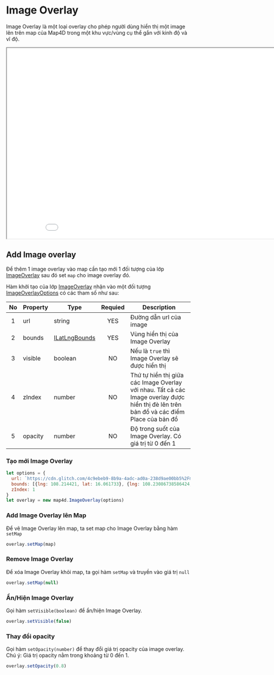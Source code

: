 # Image Overlay

Image Overlay là một loại overlay cho phép người dùng hiển thị một image lên trên map của Map4D trong một khu vực/vùng cụ thể gắn với kinh độ và vĩ độ.

<iframe src="./html/image-overlay.html" style="min-width: 900px;" height="520px"></iframe>

## Add Image overlay

Để thêm 1 image overlay vào map cần tạo mới 1 đối tượng của lớp [ImageOverlay](/ipostmap-map/web/v1.0/reference/image-overlay.md?id=imageoverlay-class) sau đó set `map` cho image overlay đó.

Hàm khởi tạo của lớp [ImageOverlay](/ipostmap-map/web/v1.0/reference/image-overlay.md?id=imageoverlay-class) nhận vào một đối tượng [ImageOverlayOptions](/ipostmap-map/web/v1.0/reference/image-overlay.md?id=imageoverlayoptions-interface) có các tham số như sau:

| No | Property | Type     | Requied | Description                                                                             |
|:--:|----------|----------|:-------:|-----------------------------------------------------------------------------------------|
|  1 | url      | string   |   YES   | Đường dẫn url của image                                                                 |
|  2 | bounds   | [ILatLngBounds](/ipostmap-map/web/v1.0/reference/coordinates.md?id=ilatlngbounds)|YES| Vùng hiển thị của Image Overlay                |
|  3 | visible  | boolean  |    NO   | Nếu là `true` thì Image Overlay sẽ được hiển thị                                        |
|  4 | zIndex   | number   |    NO   | Thứ tự hiển thị giữa các Image Overlay với nhau. Tất cả các Image overlay được hiển thị đè lên trên bản đồ và các điểm Place của bản đồ|
|  5 | opacity  | number   |    NO   | Độ trong suốt của Image Overlay. Có giá trị từ 0 đến 1                                  |

### Tạo mới Image Overlay

```js
let options = {
  url: `https://cdn.glitch.com/4c9ebeb9-8b9a-4adc-ad0a-238d9ae00bb5%2Fmdn_logo-only_color.svg?1535749917189`,
  bounds: [{lng: 108.214421, lat: 16.061733}, {lng: 108.23086738586424, lat: 16.075630202564316}],
  zIndex: 1
}
let overlay = new map4d.ImageOverlay(options)
```

### Add Image Overlay lên Map

Để vẽ Image Overlay lên map, ta set map cho Image Overlay bằng hàm `setMap`

```js
overlay.setMap(map)
```

### Remove Image Overlay

Để xóa Image Overlay khỏi map, ta gọi hàm `setMap` và truyền vào giá trị `null`

```js
overlay.setMap(null)
```

### Ẩn/Hiện Image Overlay

Gọi hàm `setVisible(boolean)` để ẩn/hiện Image Overlay.  

```js
overlay.setVisible(false)
```

### Thay đổi opacity

Gọi hàm `setOpacity(number)` để thay đổi giá trị opacity của image overlay.
Chú ý: Giá trị opacity nằm trong khoảng từ 0 đến 1.

```js
overlay.setOpacity(0.8)
```


